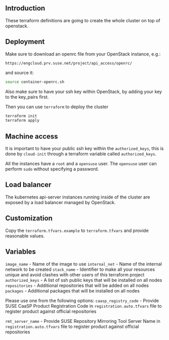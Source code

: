 ## Introduction

These terraform definitions are going to create the whole
cluster on top of openstack.

## Deployment

Make sure to download an openrc file from your OpenStack instance, e.g.:

`https://engcloud.prv.suse.net/project/api_access/openrc/`

and source it:

```sh
source container-openrc.sh
```

Also make sure to have your ssh key within OpenStack, by adding your key to the
key_pairs first.

Then you can use `terraform` to deploy the cluster

```sh
terraform init
terraform apply
```

## Machine access

It is important to have your public ssh key within the `authorized_keys`,
this is done by `cloud-init` through a terraform variable called `authorized_keys`.

All the instances have a `root` and a `opensuse` user. The `opensuse` user can
perform `sudo` without specifying a password.

## Load balancer

The kubernetes api-server instances running inside of the cluster are
exposed by a load balancer managed by OpenStack.

## Customization

Copy the `terraform.tfvars.example` to `terraform.tfvars` and
provide reasonable values.

## Variables

`image_name` - Name of the image to use
`internal_net` - Name of the internal network to be created
`stack_name` - Identifier to make all your resources unique and avoid clashes with other users of this terraform project
`authorized_keys` - A list of ssh public keys that will be installed on all nodes
`repositories` - Additional repositories that will be added on all nodes
`packages` - Additional packages that will be installed on all nodes

Please use one from the following options:
`caasp_registry_code` - Provide SUSE CaaSP Product Registration Code in 
`registration.auto.tfvars` file to register product against official repositories

`rmt_server_name` - Provide SUSE Repository Mirroring Tool Server Name in
`registration.auto.tfvars` file to register product against official repositories
